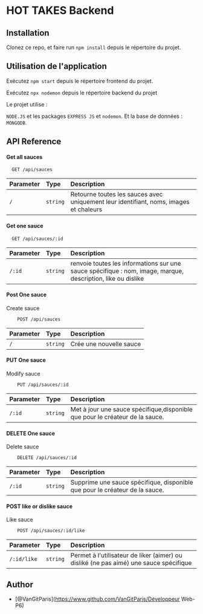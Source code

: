 
# HOT TAKES Backend #
## Installation ##
Clonez ce repo, et faire run `npm install` depuis le répertoire du projet.

## Utilisation de l'application ##
Exécutez `npm start` depuis le répertoire frontend du projet.

Exécutez `npx nodemon` depuis le répertoire backend du projet

Le projet utilise :

`NODE.JS` et les packages `EXPRESS JS` et `nodemon`.
Et la base de données : `MONGODB`.



## API Reference

#### Get all sauces

```http
  GET /api/sauces
```

| Parameter | Type     | Description                |
| :-------- | :------- | :------------------------- |
| `/` | `string` | Retourne toutes les sauces avec uniquement leur identifiant, noms, images et chaleurs|

#### Get one sauce

```http
  GET /api/sauces/:id
```

| Parameter | Type     | Description                       |
| :-------- | :------- | :-------------------------------- |
| `/:id`      | `string` | renvoie toutes les informations sur une sauce spécifique :  nom, image, marque, description, like ou dislike |

#### Post One sauce

Create sauce 
```http
    POST /api/sauces

```
| Parameter | Type     | Description                       |
| :-------- | :------- | :-------------------------------- |
| `/` | `string` |  Crée une nouvelle sauce                |

#### PUT One sauce
Modify sauce 
```http
    PUT /api/sauces/:id

```
| Parameter | Type     | Description                       |
| :-------- | :------- | :-------------------------------- |
| `/:id`  | `string` | Met à jour une sauce spécifique,disponible que pour le créateur de la sauce.                    |

#### DELETE One sauce
Delete sauce 
```http
    DELETE /api/sauces/:id

```
| Parameter | Type     | Description                       |
| :-------- | :------- | :-------------------------------- |
| `/:id` | `string` | Supprime une sauce spécifique, disponible que pour le créateur de la sauce.                    |

#### POST like or dislike sauce
Like sauce 
```http
    POST /api/sauces/:id/like

```
| Parameter | Type     | Description                       |
| :-------- | :------- | :-------------------------------- |
| `/:id/like` | `string` | Permet à l'utilisateur de liker (aimer) ou disliké (ne pas aimé) une sauce spécifique                     |


## Author

- [@VanGitParis](https://www.github.com/VanGitParis/Développeur Web-P6)

